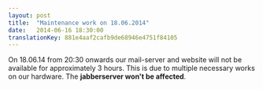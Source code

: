 ```yaml
---
layout: post
title:  "Maintenance work on 18.06.2014"
date:   2014-06-16 18:30:00
translationKey: 881e4aaf2cafb9de68946e4751f84105
---
```


On 18.06.14 from 20:30 onwards our mail-server and website will not be available for approximately 3 hours. This is due to multiple necessary works on our hardware. The **jabberserver won't be affected**.
